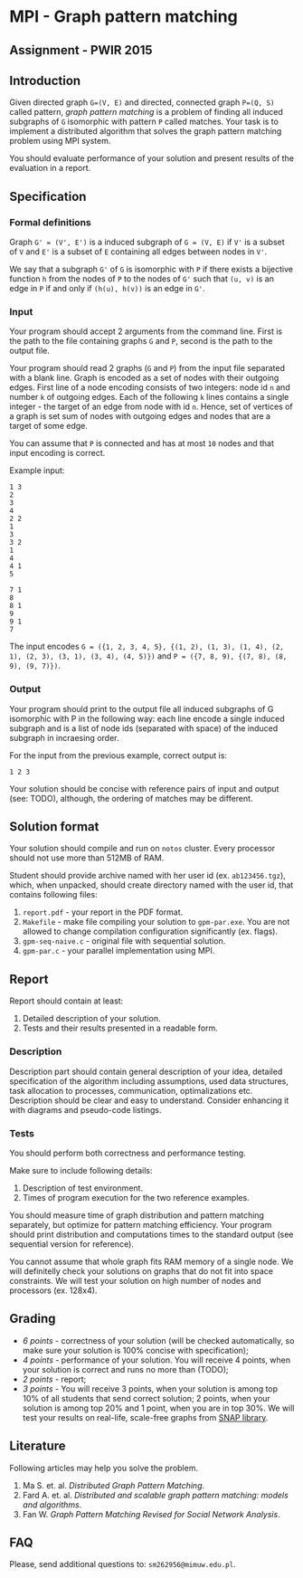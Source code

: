 # MPI - Graph pattern matching
## Assignment - PWIR 2015

## Introduction
Given directed graph `G=(V, E)` and directed, connected graph `P=(Q, S)` called pattern, *graph pattern matching* is a problem of finding all induced subgraphs of `G` isomorphic with pattern `P` called matches. Your task is to implement a distributed algorithm that solves the graph pattern matching problem using MPI system.

You should evaluate performance of your solution and present results of the evaluation in a report.

## Specification

### Formal definitions
Graph `G' = (V', E')` is a induced subgraph of `G = (V, E)` if `V'` is a subset of `V` and `E'` is a subset of `E` containing all edges between nodes in `V'`.

We say that a subgraph `G'` of `G` is isomorphic with `P` if there exists a bijective function `h` from the nodes of `P` to the nodes of `G'` such that `(u, v)` is an edge in `P` if and only if `(h(u), h(v))` is an edge in `G'`.

### Input
Your program should accept 2 arguments from the command line. First is the path to the file containing graphs `G` and `P`, second is the path to the output file.

Your program should read 2 graphs (`G` and `P`) from the input file separated with a blank line. Graph is encoded as a set of nodes with their outgoing edges. First line of a node encoding consists of two integers: node id `n` and number `k` of outgoing edges. Each of the following `k` lines contains a single integer - the target of an edge from node with id `n`. Hence, set of vertices of a graph is set sum of nodes with outgoing edges and nodes that are a target of some edge.

You can assume that `P` is connected and has at most `10` nodes and that input encoding is correct.

Example input:
```
1 3
2
3
4
2 2
1
3
3 2
1
4
4 1
5

7 1
8
8 1
9
9 1
7
```
The input encodes `G = ({1, 2, 3, 4, 5}, {(1, 2), (1, 3), (1, 4), (2, 1), (2, 3), (3, 1), (3, 4), (4, 5)})` and `P = ({7, 8, 9), {(7, 8), (8, 9), (9, 7)})`.

### Output
Your program should print to the output file all induced subgraphs of G isomorphic with P in the following way: each line encode a single induced subgraph and is a list of node ids (separated with space) of the induced subgraph in incraesing order.

For the input from the previous example, correct output is:
```
1 2 3
```

Your solution should be concise with reference pairs of input and output (see: TODO), although, the ordering of matches may be different.

## Solution format
Your solution should compile and run on `notos` cluster. Every processor should not use more than 512MB of RAM.

Student should provide archive named with her user id (ex. `ab123456.tgz`), which, when unpacked, should create directory named with the user id, that contains following files:

1. `report.pdf` - your report in the PDF format.
2. `Makefile` - make file compiling your solution to `gpm-par.exe`. You are not allowed to change compilation configuration significantly (ex. flags).
3. `gpm-seq-naive.c` - original file with sequential solution.
4. `gpm-par.c` - your parallel implementation using MPI.

## Report
Report should contain at least:

1. Detailed description of your solution.
2. Tests and their results presented in a readable form.

### Description
Description part should contain general description of your idea, detailed specification of the algorithm including assumptions, used data structures, task allocation to processes, communication, optimalizations etc. Description should be clear and easy to understand. Consider enhancing it with diagrams and pseudo-code listings.

### Tests
You should perform both correctness and performance testing.

Make sure to include following details:

1. Description of test environment.
2. Times of program execution for the two reference examples.

You should measure time of graph distribution and pattern matching separately, but optimize for pattern matching efficiency. Your program should print distribution and computations times to the standard output (see sequential version for reference).

You cannot assume that whole graph fits RAM memory of a single node. We will definitelly check your solutions on graphs that do not fit into space constraints. We will test your solution on high number of nodes and processors (ex. 128x4).

## Grading

* *6 points* - correctness of your solution (will be checked automatically, so make sure your solution is 100% concise with specification);
* *4 points* - performance of your solution. You will receive 4 points, when your solution is correct and runs no more than (TODO);
* *2 points* - report;
* *3 points* - You will receive 3 points, when your solution is among top 10% of all students that send correct solution; 2 points, when your solution is among top 20% and 1 point, when you are in top 30%. We will test your results on real-life, scale-free graphs from [SNAP library](https://snap.stanford.edu/data/).

## Literature

Following articles may help you solve the problem.

1. Ma S. et. al. *Distributed Graph Pattern Matching.*
2. Fard A. et. al. *Distributed and scalable graph pattern matching: models and algorithms.*
3. Fan W. *Graph Pattern Matching Revised for Social Network Analysis*.

## FAQ
Please, send additional questions to: `sm262956@mimuw.edu.pl`.
